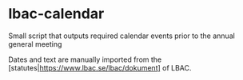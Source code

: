 # lbac-calendar
Small script that outputs required calendar events prior to the annual general meeting

Dates and text are manually imported from the [statutes|https://www.lbac.se/lbac/dokument] of LBAC.
